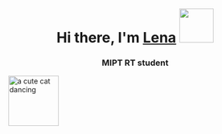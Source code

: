 <h1 align="center">Hi there, I'm <a href="https://github.com/sidorovaea07" target="_blank">Lena</a> 
<img src="https://tenor.com/ru/view/cat-cute-cat-bow-cat-pink-cat-smile-cat-hello-gif-8393027935639589957.gif" height="68"/></h1>
<h3 align="center">MIPT RT student </h3>

<img src="https://tenor.com/ru/view/catjam-cat-disco-catjamming-gif-16989864924126703156.gif"  height=100 alt="a cute cat dancing">


<!--
**sidorovaea07/sidorovaea07** is a ✨ _special_ ✨ repository because its `README.md` (this file) appears on your GitHub profile.

Here are some ideas to get you started:

- 🔭 I’m currently working on ...
- 🌱 I’m currently learning ...
- 👯 I’m looking to collaborate on ...
- 🤔 I’m looking for help with ...
- 💬 Ask me about ...
- 📫 How to reach me: ...
- 😄 Pronouns: ...
- ⚡ Fun fact: ...
-->

